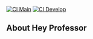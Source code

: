 [![CI Main](https://github.com/mercesleonardo/hey-professor/actions/workflows/laravel.yml/badge.svg?branch=main)](https://github.com/mercesleonardo/hey-professor/actions/workflows/laravel.yml)
[![CI Develop](https://github.com/mercesleonardo/hey-professor/actions/workflows/laravel.yml/badge.svg?branch=develop)](https://github.com/mercesleonardo/hey-professor/actions/workflows/laravel.yml)

## About Hey Professor
